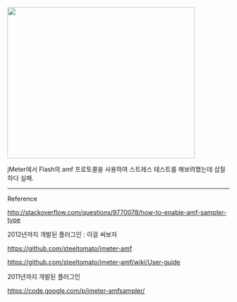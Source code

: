 <a href='http://www.youtube.com/watch?feature=player_embedded&v=dJw8sBk_wSo' target='_blank'><img src='http://img.youtube.com/vi/dJw8sBk_wSo/0.jpg' width='425' height=344 /></a>

jMeter에서 Flash의 amf 프로토콜을 사용하여 스트레스 테스트를 해보려했는데 삽질하다 실패.


---

Reference

http://stackoverflow.com/questions/9770078/how-to-enable-amf-sampler-type


2012년까지 개발된 플러그인 : 이걸 써보자

https://github.com/steeltomato/jmeter-amf

https://github.com/steeltomato/jmeter-amf/wiki/User-guide

2011년까지 개발된 플러그인

https://code.google.com/p/jmeter-amfsampler/